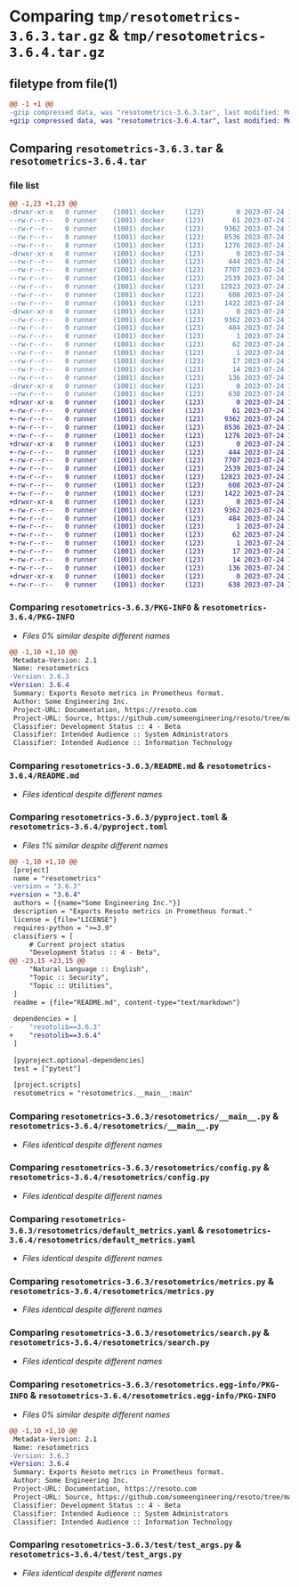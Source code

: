 # Comparing `tmp/resotometrics-3.6.3.tar.gz` & `tmp/resotometrics-3.6.4.tar.gz`

## filetype from file(1)

```diff
@@ -1 +1 @@
-gzip compressed data, was "resotometrics-3.6.3.tar", last modified: Mon Jul 24 12:14:30 2023, max compression
+gzip compressed data, was "resotometrics-3.6.4.tar", last modified: Mon Jul 24 18:35:04 2023, max compression
```

## Comparing `resotometrics-3.6.3.tar` & `resotometrics-3.6.4.tar`

### file list

```diff
@@ -1,23 +1,23 @@
-drwxr-xr-x   0 runner    (1001) docker     (123)        0 2023-07-24 12:14:30.911459 resotometrics-3.6.3/
--rw-r--r--   0 runner    (1001) docker     (123)       61 2023-07-24 12:09:57.000000 resotometrics-3.6.3/MANIFEST.in
--rw-r--r--   0 runner    (1001) docker     (123)     9362 2023-07-24 12:14:30.911459 resotometrics-3.6.3/PKG-INFO
--rw-r--r--   0 runner    (1001) docker     (123)     8536 2023-07-24 12:09:57.000000 resotometrics-3.6.3/README.md
--rw-r--r--   0 runner    (1001) docker     (123)     1276 2023-07-24 12:09:57.000000 resotometrics-3.6.3/pyproject.toml
-drwxr-xr-x   0 runner    (1001) docker     (123)        0 2023-07-24 12:14:30.907458 resotometrics-3.6.3/resotometrics/
--rw-r--r--   0 runner    (1001) docker     (123)      444 2023-07-24 12:09:57.000000 resotometrics-3.6.3/resotometrics/__init__.py
--rw-r--r--   0 runner    (1001) docker     (123)     7707 2023-07-24 12:09:57.000000 resotometrics-3.6.3/resotometrics/__main__.py
--rw-r--r--   0 runner    (1001) docker     (123)     2539 2023-07-24 12:09:57.000000 resotometrics-3.6.3/resotometrics/config.py
--rw-r--r--   0 runner    (1001) docker     (123)    12823 2023-07-24 12:09:57.000000 resotometrics-3.6.3/resotometrics/default_metrics.yaml
--rw-r--r--   0 runner    (1001) docker     (123)      608 2023-07-24 12:09:57.000000 resotometrics-3.6.3/resotometrics/metrics.py
--rw-r--r--   0 runner    (1001) docker     (123)     1422 2023-07-24 12:09:57.000000 resotometrics-3.6.3/resotometrics/search.py
-drwxr-xr-x   0 runner    (1001) docker     (123)        0 2023-07-24 12:14:30.911459 resotometrics-3.6.3/resotometrics.egg-info/
--rw-r--r--   0 runner    (1001) docker     (123)     9362 2023-07-24 12:14:30.000000 resotometrics-3.6.3/resotometrics.egg-info/PKG-INFO
--rw-r--r--   0 runner    (1001) docker     (123)      484 2023-07-24 12:14:30.000000 resotometrics-3.6.3/resotometrics.egg-info/SOURCES.txt
--rw-r--r--   0 runner    (1001) docker     (123)        1 2023-07-24 12:14:30.000000 resotometrics-3.6.3/resotometrics.egg-info/dependency_links.txt
--rw-r--r--   0 runner    (1001) docker     (123)       62 2023-07-24 12:14:30.000000 resotometrics-3.6.3/resotometrics.egg-info/entry_points.txt
--rw-r--r--   0 runner    (1001) docker     (123)        1 2023-07-24 12:11:46.000000 resotometrics-3.6.3/resotometrics.egg-info/not-zip-safe
--rw-r--r--   0 runner    (1001) docker     (123)       17 2023-07-24 12:14:30.000000 resotometrics-3.6.3/resotometrics.egg-info/requires.txt
--rw-r--r--   0 runner    (1001) docker     (123)       14 2023-07-24 12:14:30.000000 resotometrics-3.6.3/resotometrics.egg-info/top_level.txt
--rw-r--r--   0 runner    (1001) docker     (123)      136 2023-07-24 12:14:30.911459 resotometrics-3.6.3/setup.cfg
-drwxr-xr-x   0 runner    (1001) docker     (123)        0 2023-07-24 12:14:30.911459 resotometrics-3.6.3/test/
--rw-r--r--   0 runner    (1001) docker     (123)      638 2023-07-24 12:09:57.000000 resotometrics-3.6.3/test/test_args.py
+drwxr-xr-x   0 runner    (1001) docker     (123)        0 2023-07-24 18:35:04.532129 resotometrics-3.6.4/
+-rw-r--r--   0 runner    (1001) docker     (123)       61 2023-07-24 18:31:03.000000 resotometrics-3.6.4/MANIFEST.in
+-rw-r--r--   0 runner    (1001) docker     (123)     9362 2023-07-24 18:35:04.532129 resotometrics-3.6.4/PKG-INFO
+-rw-r--r--   0 runner    (1001) docker     (123)     8536 2023-07-24 18:31:03.000000 resotometrics-3.6.4/README.md
+-rw-r--r--   0 runner    (1001) docker     (123)     1276 2023-07-24 18:31:03.000000 resotometrics-3.6.4/pyproject.toml
+drwxr-xr-x   0 runner    (1001) docker     (123)        0 2023-07-24 18:35:04.528129 resotometrics-3.6.4/resotometrics/
+-rw-r--r--   0 runner    (1001) docker     (123)      444 2023-07-24 18:31:03.000000 resotometrics-3.6.4/resotometrics/__init__.py
+-rw-r--r--   0 runner    (1001) docker     (123)     7707 2023-07-24 18:31:03.000000 resotometrics-3.6.4/resotometrics/__main__.py
+-rw-r--r--   0 runner    (1001) docker     (123)     2539 2023-07-24 18:31:03.000000 resotometrics-3.6.4/resotometrics/config.py
+-rw-r--r--   0 runner    (1001) docker     (123)    12823 2023-07-24 18:31:03.000000 resotometrics-3.6.4/resotometrics/default_metrics.yaml
+-rw-r--r--   0 runner    (1001) docker     (123)      608 2023-07-24 18:31:03.000000 resotometrics-3.6.4/resotometrics/metrics.py
+-rw-r--r--   0 runner    (1001) docker     (123)     1422 2023-07-24 18:31:03.000000 resotometrics-3.6.4/resotometrics/search.py
+drwxr-xr-x   0 runner    (1001) docker     (123)        0 2023-07-24 18:35:04.532129 resotometrics-3.6.4/resotometrics.egg-info/
+-rw-r--r--   0 runner    (1001) docker     (123)     9362 2023-07-24 18:35:04.000000 resotometrics-3.6.4/resotometrics.egg-info/PKG-INFO
+-rw-r--r--   0 runner    (1001) docker     (123)      484 2023-07-24 18:35:04.000000 resotometrics-3.6.4/resotometrics.egg-info/SOURCES.txt
+-rw-r--r--   0 runner    (1001) docker     (123)        1 2023-07-24 18:35:04.000000 resotometrics-3.6.4/resotometrics.egg-info/dependency_links.txt
+-rw-r--r--   0 runner    (1001) docker     (123)       62 2023-07-24 18:35:04.000000 resotometrics-3.6.4/resotometrics.egg-info/entry_points.txt
+-rw-r--r--   0 runner    (1001) docker     (123)        1 2023-07-24 18:32:38.000000 resotometrics-3.6.4/resotometrics.egg-info/not-zip-safe
+-rw-r--r--   0 runner    (1001) docker     (123)       17 2023-07-24 18:35:04.000000 resotometrics-3.6.4/resotometrics.egg-info/requires.txt
+-rw-r--r--   0 runner    (1001) docker     (123)       14 2023-07-24 18:35:04.000000 resotometrics-3.6.4/resotometrics.egg-info/top_level.txt
+-rw-r--r--   0 runner    (1001) docker     (123)      136 2023-07-24 18:35:04.536130 resotometrics-3.6.4/setup.cfg
+drwxr-xr-x   0 runner    (1001) docker     (123)        0 2023-07-24 18:35:04.532129 resotometrics-3.6.4/test/
+-rw-r--r--   0 runner    (1001) docker     (123)      638 2023-07-24 18:31:03.000000 resotometrics-3.6.4/test/test_args.py
```

### Comparing `resotometrics-3.6.3/PKG-INFO` & `resotometrics-3.6.4/PKG-INFO`

 * *Files 0% similar despite different names*

```diff
@@ -1,10 +1,10 @@
 Metadata-Version: 2.1
 Name: resotometrics
-Version: 3.6.3
+Version: 3.6.4
 Summary: Exports Resoto metrics in Prometheus format.
 Author: Some Engineering Inc.
 Project-URL: Documentation, https://resoto.com
 Project-URL: Source, https://github.com/someengineering/resoto/tree/main/resotometrics
 Classifier: Development Status :: 4 - Beta
 Classifier: Intended Audience :: System Administrators
 Classifier: Intended Audience :: Information Technology
```

### Comparing `resotometrics-3.6.3/README.md` & `resotometrics-3.6.4/README.md`

 * *Files identical despite different names*

### Comparing `resotometrics-3.6.3/pyproject.toml` & `resotometrics-3.6.4/pyproject.toml`

 * *Files 1% similar despite different names*

```diff
@@ -1,10 +1,10 @@
 [project]
 name = "resotometrics"
-version = "3.6.3"
+version = "3.6.4"
 authors = [{name="Some Engineering Inc."}]
 description = "Exports Resoto metrics in Prometheus format."
 license = {file="LICENSE"}
 requires-python = ">=3.9"
 classifiers = [
     # Current project status
     "Development Status :: 4 - Beta",
@@ -23,15 +23,15 @@
     "Natural Language :: English",
     "Topic :: Security",
     "Topic :: Utilities",
 ]
 readme = {file="README.md", content-type="text/markdown"}
 
 dependencies = [
-    "resotolib==3.6.3"
+    "resotolib==3.6.4"
 ]
 
 [pyproject.optional-dependencies]
 test = ["pytest"]
 
 [project.scripts]
 resotometrics = "resotometrics.__main__:main"
```

### Comparing `resotometrics-3.6.3/resotometrics/__main__.py` & `resotometrics-3.6.4/resotometrics/__main__.py`

 * *Files identical despite different names*

### Comparing `resotometrics-3.6.3/resotometrics/config.py` & `resotometrics-3.6.4/resotometrics/config.py`

 * *Files identical despite different names*

### Comparing `resotometrics-3.6.3/resotometrics/default_metrics.yaml` & `resotometrics-3.6.4/resotometrics/default_metrics.yaml`

 * *Files identical despite different names*

### Comparing `resotometrics-3.6.3/resotometrics/metrics.py` & `resotometrics-3.6.4/resotometrics/metrics.py`

 * *Files identical despite different names*

### Comparing `resotometrics-3.6.3/resotometrics/search.py` & `resotometrics-3.6.4/resotometrics/search.py`

 * *Files identical despite different names*

### Comparing `resotometrics-3.6.3/resotometrics.egg-info/PKG-INFO` & `resotometrics-3.6.4/resotometrics.egg-info/PKG-INFO`

 * *Files 0% similar despite different names*

```diff
@@ -1,10 +1,10 @@
 Metadata-Version: 2.1
 Name: resotometrics
-Version: 3.6.3
+Version: 3.6.4
 Summary: Exports Resoto metrics in Prometheus format.
 Author: Some Engineering Inc.
 Project-URL: Documentation, https://resoto.com
 Project-URL: Source, https://github.com/someengineering/resoto/tree/main/resotometrics
 Classifier: Development Status :: 4 - Beta
 Classifier: Intended Audience :: System Administrators
 Classifier: Intended Audience :: Information Technology
```

### Comparing `resotometrics-3.6.3/test/test_args.py` & `resotometrics-3.6.4/test/test_args.py`

 * *Files identical despite different names*

